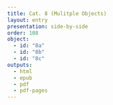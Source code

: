 ```yaml
---
title: Cat. 8 (Mulitple Objects)
layout: entry
presentation: side-by-side
order: 108
object:
  - id: "8a"
  - id: "8b"
  - id: "8c"
outputs:
  - html
  - epub
  - pdf
  - pdf-pages
---
```

